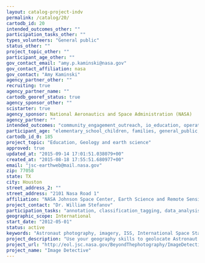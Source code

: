 ```yaml
---
layout: catalog-project-indv
permalink: /catalog/20/
cartodb_id: 20
intended_outcomes_other: ""
participation_tasks_other: ""
types_volunteers: "General public"
status_other: ""
project_topic_other: ""
participant_age_other: ""
gov_contact_email: "amy.p.kaminski@nasa.gov"
gov_contact_affiliation: nasa
gov_contact: "Amy Kaminski"
agency_partner_other: ""
recruiting: true
agency_partner_name: ""
cartodb_georef_status: true
agency_sponsor_other: ""
scistarter: true
agency_sponsor: National Aeronautics and Space Administration (NASA)
agency_partner: ""
intended_outcomes: "community_engagement_outreach, io_education, operational_integration_use, proof_of_concept"
participant_age: "elementary_school_children, families, general_public, middle_school_children, seniors, teens"
cartodb_id_0: 185
project_topic: "Education, Geology and earth science"
approved: true
updated_at: "2015-09-14 17:01:51.038079+00"
created_at: "2015-08-18 17:55:51.680977+00"
email: "jsc-earthweb@mail.nasa.gov"
zip: 77058
state: TX
city: Houston
street_address_2: ""
street_address: "2101 Nasa Road 1"
affiliation: "NASA Johnson Space Center, Earth Science and Remote Sensing"
project_contact: "Dr. William Stefanov"
participation_tasks: "annotation, classification_tagging, data_analysis, data_entry, finding_entities, geolocation, identification, learning"
geographic_scope: International
start_date: "2012-05-01"
status: active
keywords: "Astronaut photography, imagery, ISS, International Space Station, Space Shuttle, earth science, remote sensing, Geography,  center point"
project_description: "Use your geography skills to geolocate Astronaut photography of Earth!  If you have always wanted to associate those amazing photographs of our beautiful planet taken from space with their locations on the Earth, Image Detective is the perfect tool for you!  By doing so, you will help to locate hundreds of thousands of images and also enhance your geography skills at the same time. You can gauge how high your skill level is by accumulating points as you submit each image, then checking out the Who Has High Score? icon on the front page."
project_url: "http://eol.jsc.nasa.gov/BeyondThephotography/ImageDetective/"
project_name: "Image Detective"
---
```

